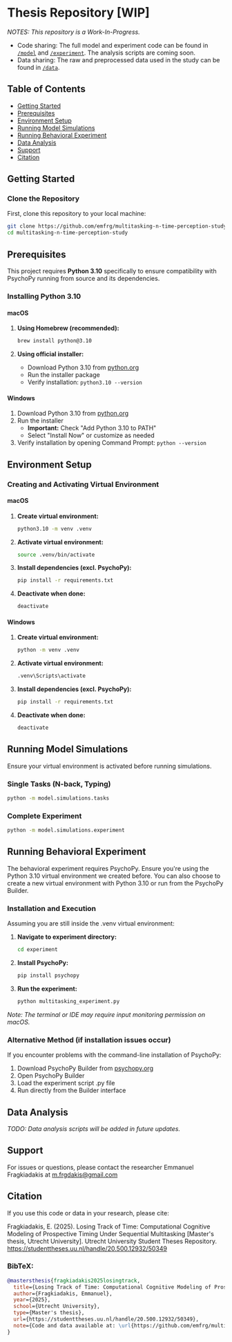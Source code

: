 # Thesis Repository [WIP]

_NOTES: This repository is a Work-In-Progress._

- Code sharing: The full model and experiment code can be found in [`/model`](./model) and [`/experiment`](./experiment). The analysis scripts are coming soon.
- Data sharing: The raw and preprocessed data used in the study can be found in [`/data`](./data).

## Table of Contents

- [Getting Started](#getting-started)
- [Prerequisites](#prerequisites)
- [Environment Setup](#environment-setup)
- [Running Model Simulations](#running-model-simulations)
- [Running Behavioral Experiment](#running-behavioral-experiment)
- [Data Analysis](#data-analysis)
- [Support](#support)
- [Citation](#citation)

## Getting Started

### Clone the Repository

First, clone this repository to your local machine:

```bash
git clone https://github.com/emfrg/multitasking-n-time-perception-study.git
cd multitasking-n-time-perception-study
```

## Prerequisites

This project requires **Python 3.10** specifically to ensure compatibility with PsychoPy running from source and its dependencies.

### Installing Python 3.10

#### macOS

1. **Using Homebrew (recommended):**

   ```bash
   brew install python@3.10
   ```

2. **Using official installer:**
   - Download Python 3.10 from [python.org](https://www.python.org/downloads/release/python-31011/)
   - Run the installer package
   - Verify installation: `python3.10 --version`

#### Windows

1. Download Python 3.10 from [python.org](https://www.python.org/downloads/release/python-31011/)
2. Run the installer
   - **Important:** Check "Add Python 3.10 to PATH"
   - Select "Install Now" or customize as needed
3. Verify installation by opening Command Prompt: `python --version`

## Environment Setup

### Creating and Activating Virtual Environment

#### macOS

1. **Create virtual environment:**

   ```bash
   python3.10 -m venv .venv
   ```

2. **Activate virtual environment:**

   ```bash
   source .venv/bin/activate
   ```

3. **Install dependencies (excl. PsychoPy):**

   ```bash
   pip install -r requirements.txt
   ```

4. **Deactivate when done:**
   ```bash
   deactivate
   ```

#### Windows

1. **Create virtual environment:**

   ```cmd
   python -m venv .venv
   ```

2. **Activate virtual environment:**

   ```cmd
   .venv\Scripts\activate
   ```

3. **Install dependencies (excl. PsychoPy):**

   ```cmd
   pip install -r requirements.txt
   ```

4. **Deactivate when done:**
   ```cmd
   deactivate
   ```

## Running Model Simulations

Ensure your virtual environment is activated before running simulations.

### Single Tasks (N-back, Typing)

```bash
python -m model.simulations.tasks
```

### Complete Experiment

```bash
python -m model.simulations.experiment
```

## Running Behavioral Experiment

The behavioral experiment requires PsychoPy. Ensure you're using the Python 3.10 virtual environment we created before.
You can also choose to create a new virtual environment with Python 3.10 or run from the PsychoPy Builder.

### Installation and Execution

Assuming you are still inside the .venv virtual environment:

1. **Navigate to experiment directory:**

   ```bash
   cd experiment
   ```

2. **Install PsychoPy:**

   ```bash
   pip install psychopy
   ```

3. **Run the experiment:**
   ```bash
   python multitasking_experiment.py
   ```

_Note: The terminal or IDE may require input monitoring permission on macOS._

### Alternative Method (if installation issues occur)

If you encounter problems with the command-line installation of PsychoPy:

1. Download PsychoPy Builder from [psychopy.org](https://www.psychopy.org)
2. Open PsychoPy Builder
3. Load the experiment script .py file
4. Run directly from the Builder interface

## Data Analysis

_TODO: Data analysis scripts will be added in future updates._

## Support

For issues or questions, please contact the researcher Emmanuel Fragkiadakis at [m.frgdakis@gmail.com](mailto:m.frgdakis@gmail.com)

## Citation

If you use this code or data in your research, please cite:

Fragkiadakis, E. (2025). Losing Track of Time: Computational Cognitive Modeling of Prospective Timing Under Sequential Multitasking [Master's thesis, Utrecht University]. Utrecht University Student Theses Repository. https://studenttheses.uu.nl/handle/20.500.12932/50349

### BibTeX:

```bibtex
@mastersthesis{fragkiadakis2025losingtrack,
  title={Losing Track of Time: Computational Cognitive Modeling of Prospective Timing Under Sequential Multitasking},
  author={Fragkiadakis, Emmanuel},
  year={2025},
  school={Utrecht University},
  type={Master's thesis},
  url={https://studenttheses.uu.nl/handle/20.500.12932/50349},
  note={Code and data available at: \url{https://github.com/emfrg/multitasking-n-time-perception-study}}
}
```
